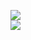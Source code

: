 [![](https://img.shields.io/badge/Made%20With-Github%20Spray-lightgrey.svg?style=for-the-badge&logo=github)](https://github.com/Annihil/github-spray#30850)  
[![](https://i.imgur.com/2DrTn0Z.gif)](https://github.com/Annihil/github-spray)